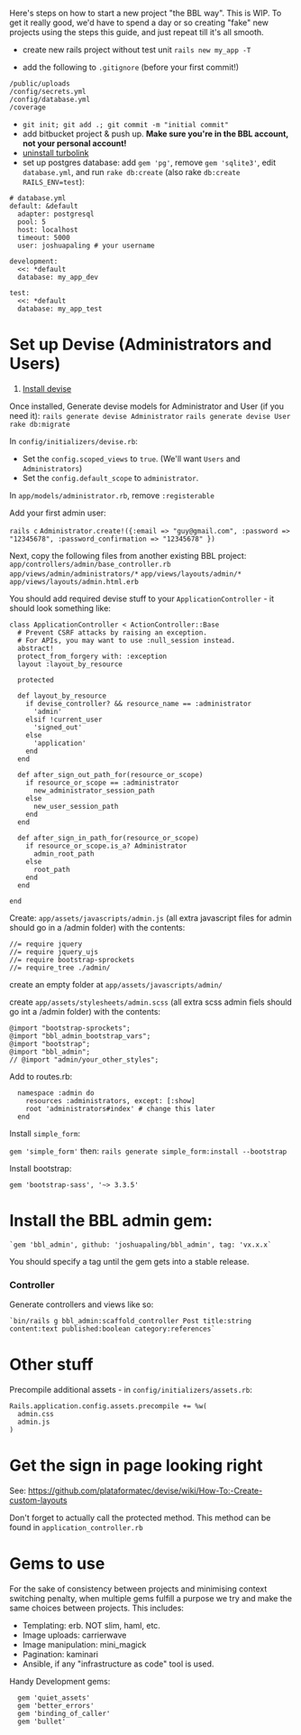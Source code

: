 Here's steps on how to start a new project "the BBL way". This is WIP. To get it really good, we'd have to spend a day or so creating "fake" new projects using the steps this guide, and just repeat till it's all smooth.

- create new rails project without test unit `rails new my_app -T`

- add the following to `.gitignore` (before your first commit!)

```
/public/uploads
/config/secrets.yml
/config/database.yml
/coverage
```

- `git init; git add .; git commit -m "initial commit"`
- add bitbucket project & push up. **Make sure you're in the BBL account, not your personal account!**
- [uninstall turbolink](http://blog.steveklabnik.com/posts/2013-06-25-removing-turbolinks-from-rails-4)
- set up postgres database: add `gem 'pg'`, remove `gem 'sqlite3'`, edit `database.yml`, and run `rake db:create` (also rake `db:create RAILS_ENV=test`):

```
# database.yml
default: &default
  adapter: postgresql
  pool: 5
  host: localhost
  timeout: 5000
  user: joshuapaling # your username

development:
  <<: *default
  database: my_app_dev

test:
  <<: *default
  database: my_app_test
```

# Set up Devise (Administrators and Users)

1. [Install devise](https://github.com/plataformatec/devise#getting-started)

Once installed, Generate devise models for Administrator and User (if you need it):
`rails generate devise Administrator`
`rails generate devise User`
`rake db:migrate`

In `config/initializers/devise.rb`:

- Set the `config.scoped_views` to `true`. (We'll want `Users` and `Administrators`)
- Set the `config.default_scope` to `administrator`.

In `app/models/administrator.rb`, remove `:registerable`

Add your first admin user:

`rails c`
`Administrator.create!({:email => "guy@gmail.com", :password => "12345678", :password_confirmation => "12345678" })`


Next, copy the following files from another existing BBL project:
`app/controllers/admin/base_controller.rb`
`app/views/admin/administrators/*`
`app/views/layouts/admin/*`
`app/views/layouts/admin.html.erb`

You should add required devise stuff to your `ApplicationController` - it should look something like:

```
class ApplicationController < ActionController::Base
  # Prevent CSRF attacks by raising an exception.
  # For APIs, you may want to use :null_session instead.
  abstract!
  protect_from_forgery with: :exception
  layout :layout_by_resource

  protected

  def layout_by_resource
    if devise_controller? && resource_name == :administrator
      'admin'
    elsif !current_user
      'signed_out'
    else
      'application'
    end
  end

  def after_sign_out_path_for(resource_or_scope)
    if resource_or_scope == :administrator
      new_administrator_session_path
    else
      new_user_session_path
    end
  end

  def after_sign_in_path_for(resource_or_scope)
    if resource_or_scope.is_a? Administrator
      admin_root_path
    else
      root_path
    end
  end

end
```

Create:
`app/assets/javascripts/admin.js` (all extra javascript files for admin should go in a /admin folder)
 with the contents:

```
//= require jquery
//= require jquery_ujs
//= require bootstrap-sprockets
//= require_tree ./admin/
```

create an empty folder at `app/assets/javascripts/admin/`

create
`app/assets/stylesheets/admin.scss` (all extra scss admin fiels should go int a /admin folder)
with the contents:

```
@import "bootstrap-sprockets";
@import "bbl_admin_bootstrap_vars";
@import "bootstrap";
@import "bbl_admin";
// @import "admin/your_other_styles";
```

Add to routes.rb:

```
  namespace :admin do
    resources :administrators, except: [:show]
    root 'administrators#index' # change this later
  end
```

Install `simple_form`:

`gem 'simple_form'`
then:
`rails generate simple_form:install --bootstrap`

Install bootstrap:

`gem 'bootstrap-sass', '~> 3.3.5'`

# Install the BBL admin gem:

    `gem 'bbl_admin', github: 'joshuapaling/bbl_admin', tag: 'vx.x.x`

You should specify a tag until the gem gets into a stable release.

### Controller

Generate controllers and views like so:

    `bin/rails g bbl_admin:scaffold_controller Post title:string content:text published:boolean category:references`

# Other stuff

Precompile additional assets - in  `config/initializers/assets.rb`:

```
Rails.application.config.assets.precompile += %w(
  admin.css
  admin.js
)
```

# Get the sign in page looking right

See: https://github.com/plataformatec/devise/wiki/How-To:-Create-custom-layouts

Don't forget to actually call the protected method. This method can be found in `application_controller.rb`

# Gems to use

For the sake of consistency between projects and minimising context switching penalty, when multiple gems fulfill a purpose we try and make the same choices between projects. This includes:

* Templating: erb. NOT slim, haml, etc.
* Image uploads: carrierwave
* Image manipulation: mini_magick
* Pagination: kaminari
* Ansible, if any "infrastructure as code" tool is used.

Handy Development gems:

```
  gem 'quiet_assets'
  gem 'better_errors'
  gem 'binding_of_caller'
  gem 'bullet'
```
